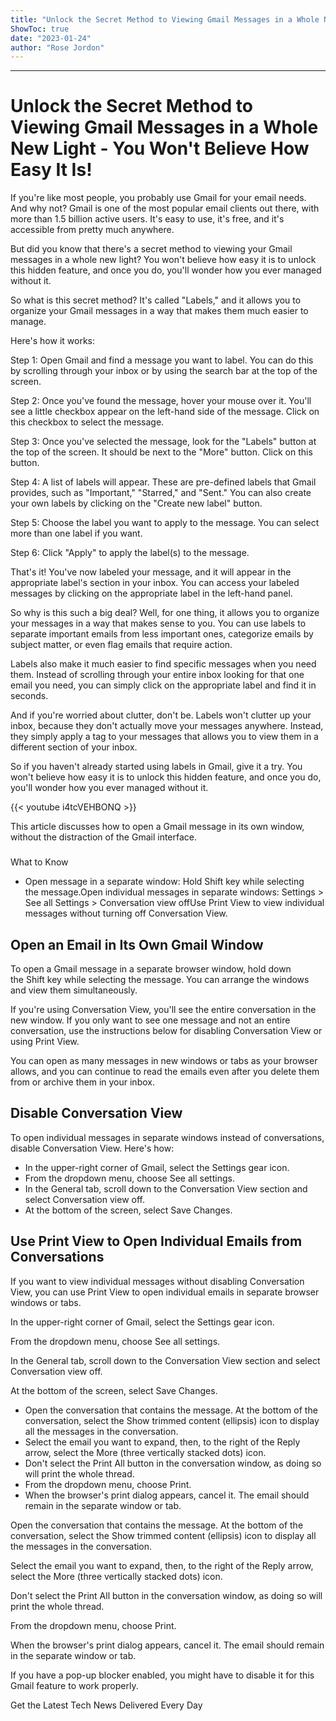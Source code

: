 ```yaml
---
title: "Unlock the Secret Method to Viewing Gmail Messages in a Whole New Light - You Won't Believe How Easy It Is!"
ShowToc: true 
date: "2023-01-24"
author: "Rose Jordon"
---
```

*****
# Unlock the Secret Method to Viewing Gmail Messages in a Whole New Light - You Won't Believe How Easy It Is!

If you're like most people, you probably use Gmail for your email needs. And why not? Gmail is one of the most popular email clients out there, with more than 1.5 billion active users. It's easy to use, it's free, and it's accessible from pretty much anywhere.

But did you know that there's a secret method to viewing your Gmail messages in a whole new light? You won't believe how easy it is to unlock this hidden feature, and once you do, you'll wonder how you ever managed without it.

So what is this secret method? It's called "Labels," and it allows you to organize your Gmail messages in a way that makes them much easier to manage.

Here's how it works:

Step 1: Open Gmail and find a message you want to label. You can do this by scrolling through your inbox or by using the search bar at the top of the screen.

Step 2: Once you've found the message, hover your mouse over it. You'll see a little checkbox appear on the left-hand side of the message. Click on this checkbox to select the message.

Step 3: Once you've selected the message, look for the "Labels" button at the top of the screen. It should be next to the "More" button. Click on this button.

Step 4: A list of labels will appear. These are pre-defined labels that Gmail provides, such as "Important," "Starred," and "Sent." You can also create your own labels by clicking on the "Create new label" button.

Step 5: Choose the label you want to apply to the message. You can select more than one label if you want.

Step 6: Click "Apply" to apply the label(s) to the message.

That's it! You've now labeled your message, and it will appear in the appropriate label's section in your inbox. You can access your labeled messages by clicking on the appropriate label in the left-hand panel.

So why is this such a big deal? Well, for one thing, it allows you to organize your messages in a way that makes sense to you. You can use labels to separate important emails from less important ones, categorize emails by subject matter, or even flag emails that require action.

Labels also make it much easier to find specific messages when you need them. Instead of scrolling through your entire inbox looking for that one email you need, you can simply click on the appropriate label and find it in seconds.

And if you're worried about clutter, don't be. Labels won't clutter up your inbox, because they don't actually move your messages anywhere. Instead, they simply apply a tag to your messages that allows you to view them in a different section of your inbox.

So if you haven't already started using labels in Gmail, give it a try. You won't believe how easy it is to unlock this hidden feature, and once you do, you'll wonder how you ever managed without it.

{{< youtube i4tcVEHBONQ >}} 




This article discusses how to open a Gmail message in its own window, without the distraction of the Gmail interface.

 
### 
What to Know
 
- Open message in a separate window: Hold Shift key while selecting the message.Open individual messages in separate windows: Settings > See all Settings > Conversation view offUse Print View to view individual messages without turning off Conversation View.

 
##   Open an Email in Its Own Gmail Window  
 

To open a Gmail message in a separate browser window, hold down the Shift key while selecting the message. You can arrange the windows and view them simultaneously.

 

If you're using Conversation View, you'll see the entire conversation in the new window. If you only want to see one message and not an entire conversation, use the instructions below for disabling Conversation View or using Print View.

 

You can open as many messages in new windows or tabs as your browser allows, and you can continue to read the emails even after you delete them from or archive them in your inbox.

 
##   Disable Conversation View  
 

To open individual messages in separate windows instead of conversations, disable Conversation View. Here's how:

 
- In the upper-right corner of Gmail, select the Settings gear icon.
 - From the dropdown menu, choose See all settings.
 - In the General tab, scroll down to the Conversation View section and select Conversation view off.
 - At the bottom of the screen, select Save Changes.

 
##   Use Print View to Open Individual Emails from Conversations  
 

If you want to view individual messages without disabling Conversation View, you can use Print View to open individual emails in separate browser windows or tabs.

 

In the upper-right corner of Gmail, select the Settings gear icon.

 

From the dropdown menu, choose See all settings.

 

In the General tab, scroll down to the Conversation View section and select Conversation view off.

 

At the bottom of the screen, select Save Changes.

 
- Open the conversation that contains the message. At the bottom of the conversation, select the Show trimmed content (ellipsis) icon to display all the messages in the conversation.
 - Select the email you want to expand, then, to the right of the Reply arrow, select the More (three vertically stacked dots) icon.
 - Don't select the Print All button in the conversation window, as doing so will print the whole thread.
 - From the dropdown menu, choose Print.
 - When the browser's print dialog appears, cancel it. The email should remain in the separate window or tab.

 

Open the conversation that contains the message. At the bottom of the conversation, select the Show trimmed content (ellipsis) icon to display all the messages in the conversation.

 

Select the email you want to expand, then, to the right of the Reply arrow, select the More (three vertically stacked dots) icon.

 
Don't select the Print All button in the conversation window, as doing so will print the whole thread.
 

From the dropdown menu, choose Print.

 

When the browser's print dialog appears, cancel it. The email should remain in the separate window or tab.

 
If you have a pop-up blocker enabled, you might have to disable it for this Gmail feature to work properly.
 

Get the Latest Tech News Delivered Every Day




